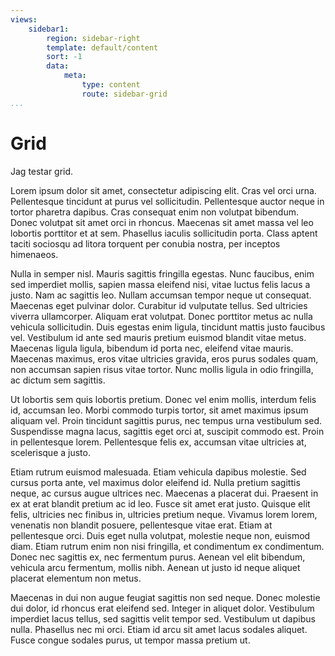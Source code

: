 ```yaml
---
views:
    sidebar1:
        region: sidebar-right
        template: default/content
        sort: -1
        data:
            meta:
                type: content
                route: sidebar-grid
...
```


Grid
=============================================================================

Jag testar grid.

Lorem ipsum dolor sit amet, consectetur adipiscing elit. Cras vel orci urna. Pellentesque tincidunt at purus vel sollicitudin. Pellentesque auctor neque in tortor pharetra dapibus. Cras consequat enim non volutpat bibendum. Donec volutpat sit amet orci in rhoncus. Maecenas sit amet massa vel leo lobortis porttitor et at sem. Phasellus iaculis sollicitudin porta. Class aptent taciti sociosqu ad litora torquent per conubia nostra, per inceptos himenaeos.

Nulla in semper nisl. Mauris sagittis fringilla egestas. Nunc faucibus, enim sed imperdiet mollis, sapien massa eleifend nisi, vitae luctus felis lacus a justo. Nam ac sagittis leo. Nullam accumsan tempor neque ut consequat. Maecenas eget pulvinar dolor. Curabitur id vulputate tellus. Sed ultricies viverra ullamcorper. Aliquam erat volutpat. Donec porttitor metus ac nulla vehicula sollicitudin. Duis egestas enim ligula, tincidunt mattis justo faucibus vel. Vestibulum id ante sed mauris pretium euismod blandit vitae metus. Maecenas ligula ligula, bibendum id porta nec, eleifend vitae mauris. Maecenas maximus, eros vitae ultricies gravida, eros purus sodales quam, non accumsan sapien risus vitae tortor. Nunc mollis ligula in odio fringilla, ac dictum sem sagittis.

Ut lobortis sem quis lobortis pretium. Donec vel enim mollis, interdum felis id, accumsan leo. Morbi commodo turpis tortor, sit amet maximus ipsum aliquam vel. Proin tincidunt sagittis purus, nec tempus urna vestibulum sed. Suspendisse magna lacus, sagittis eget orci at, suscipit commodo est. Proin in pellentesque lorem. Pellentesque felis ex, accumsan vitae ultricies at, scelerisque a justo.

Etiam rutrum euismod malesuada. Etiam vehicula dapibus molestie. Sed cursus porta ante, vel maximus dolor eleifend id. Nulla pretium sagittis neque, ac cursus augue ultrices nec. Maecenas a placerat dui. Praesent in ex at erat blandit pretium ac id leo. Fusce sit amet erat justo. Quisque elit felis, ultricies nec finibus in, ultricies pretium neque. Vivamus lorem lorem, venenatis non blandit posuere, pellentesque vitae erat. Etiam at pellentesque orci. Duis eget nulla volutpat, molestie neque non, euismod diam. Etiam rutrum enim non nisi fringilla, et condimentum ex condimentum. Donec nec sagittis ex, nec fermentum purus. Aenean vel elit bibendum, vehicula arcu fermentum, mollis nibh. Aenean ut justo id neque aliquet placerat elementum non metus.

Maecenas in dui non augue feugiat sagittis non sed neque. Donec molestie dui dolor, id rhoncus erat eleifend sed. Integer in aliquet dolor. Vestibulum imperdiet lacus tellus, sed sagittis velit tempor sed. Vestibulum ut dapibus nulla. Phasellus nec mi orci. Etiam id arcu sit amet lacus sodales aliquet. Fusce congue sodales purus, ut tempor massa pretium ut.
